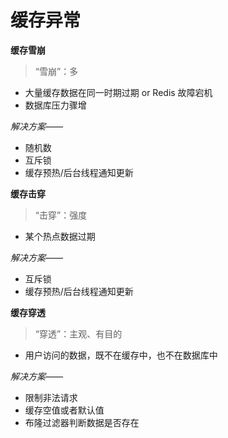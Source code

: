 # 缓存异常

**缓存雪崩**

> “雪崩”：多

- 大量缓存数据在同一时期过期 or Redis 故障宕机
- 数据库压力骤增

*解决方案——*
- 随机数
- 互斥锁
- 缓存预热/后台线程通知更新

**缓存击穿**

> “击穿”：强度

- 某个热点数据过期

*解决方案——*
- 互斥锁
- 缓存预热/后台线程通知更新

**缓存穿透**

> “穿透”：主观、有目的

- 用户访问的数据，既不在缓存中，也不在数据库中

*解决方案——*
- 限制非法请求
- 缓存空值或者默认值
- 布隆过滤器判断数据是否存在